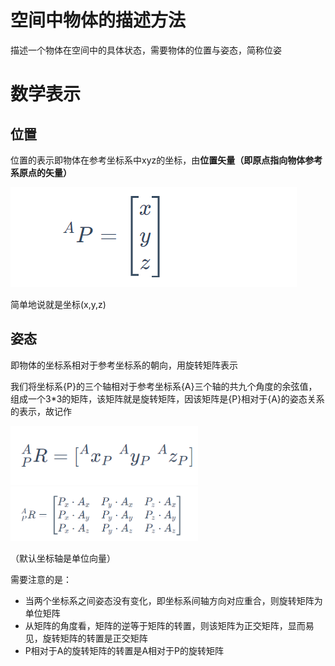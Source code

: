 # 空间中物体的描述方法

描述一个物体在空间中的具体状态，需要物体的位置与姿态，简称位姿

# 数学表示

## 位置

位置的表示即物体在参考坐标系中xyz的坐标，由**位置矢量（即原点指向物体参考系原点的矢量）**

![1706408977443](image/数学基础/1706408977443.png)

简单地说就是坐标(x,y,z)

## 姿态

即物体的坐标系相对于参考坐标系的朝向，用旋转矩阵表示

我们将坐标系{P}的三个轴相对于参考坐标系{A}三个轴的共九个角度的余弦值，组成一个3*3的矩阵，该矩阵就是旋转矩阵，因该矩阵是{P}相对于{A}的姿态关系的表示，故记作

<img src="image/数学基础/1706410718270.png" alt="1" width="300" height="auto">
<img src="image/数学基础/1706410734036.png" alt="2" width="300" height="auto">

（默认坐标轴是单位向量）

需要注意的是：

* 当两个坐标系之间姿态没有变化，即坐标系间轴方向对应重合，则旋转矩阵为单位矩阵
* 从矩阵的角度看，矩阵的逆等于矩阵的转置，则该矩阵为正交矩阵，显而易见，旋转矩阵的转置是正交矩阵
* P相对于A的旋转矩阵的转置是A相对于P的旋转矩阵
